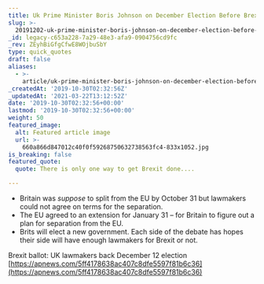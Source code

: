 ```yaml
---
title: Uk Prime Minister Boris Johnson on December Election Before Brexit Deadline.
slug: >-
  20191202-uk-prime-minister-boris-johnson-on-december-election-before-brexit-deadline
_id: legacy-c653a228-7a29-48e3-afa9-0904756cd9fc
_rev: ZEyhBiGfgCfwE8WOjbuSbY
type: quick_quotes
draft: false
aliases:
  - >-
    article/uk-prime-minister-boris-johnson-on-december-election-before-brexit-deadline/
_createdAt: '2019-10-30T02:32:56Z'
_updatedAt: '2021-03-22T13:12:52Z'
date: '2019-10-30T02:32:56+00:00'
lastmod: '2019-10-30T02:32:56+00:00'
weight: 50
featured_image:
  alt: Featured article image
  url: >-
    660a866d847012c40f0f59268750632738563fc4-833x1052.jpg
is_breaking: false
featured_quote:
  quote: There is only one way to get Brexit done....

---
```

* Britain was *suppose* to split from the EU by October 31 but lawmakers could not agree on terms for the separation.
* The EU agreed to an extension for January 31 – for Britain to figure out a plan for separation from the EU.
* Brits will elect a new government. Each side of the debate has hopes their side will have enough lawmakers for Brexit or not.

Brexit ballot: UK lawmakers back December 12 election  
[https://apnews.com/5ff4178638ac407c8dfe5597f81b6c36](https://apnews.com/5ff4178638ac407c8dfe5597f81b6c36)